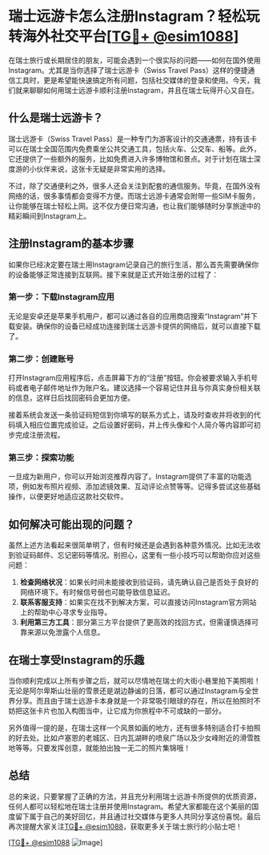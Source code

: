 # 瑞士远游卡怎么注册Instagram？轻松玩转海外社交平台[[TG💪+ @esim1088](https://t.me/s/esim1088)]

在瑞士旅行或长期居住的朋友，可能会遇到一个很实际的问题——如何在国外使用Instagram。尤其是当你选择了瑞士远游卡（Swiss Travel Pass）这样的便捷通信工具时，更是希望能快速搞定所有问题，包括社交媒体的登录和使用。今天，我们就来聊聊如何用瑞士远游卡顺利注册Instagram，并且在瑞士玩得开心又自在。

## 什么是瑞士远游卡？

瑞士远游卡（Swiss Travel Pass）是一种专门为游客设计的交通通票，持有该卡可以在瑞士全国范围内免费乘坐公共交通工具，包括火车、公交车、船等。此外，它还提供了一些额外的服务，比如免费进入许多博物馆和景点。对于计划在瑞士深度游的小伙伴来说，这张卡无疑是非常实用的选择。

不过，除了交通便利之外，很多人还会关注到配套的通信服务。毕竟，在国外没有网络的话，很多事情都会变得不方便。而瑞士远游卡通常会附带一些SIM卡服务，让你能够在瑞士轻松上网。这不仅方便日常沟通，也让我们能够随时分享旅途中的精彩瞬间到Instagram上。

## 注册Instagram的基本步骤

如果你已经决定要在瑞士用Instagram记录自己的旅行生活，那么首先需要确保你的设备能够正常连接到互联网。接下来就是正式开始注册的过程了：

### 第一步：下载Instagram应用
无论是安卓还是苹果手机用户，都可以通过各自的应用商店搜索“Instagram”并下载安装。确保你的设备已经成功连接到瑞士远游卡提供的网络后，就可以直接下载了。

### 第二步：创建账号
打开Instagram应用程序后，点击屏幕下方的“注册”按钮。你会被要求输入手机号码或者电子邮件地址作为账户名。建议选择一个容易记住并且与你真实身份相关联的信息，这样日后找回密码会更加方便。

接着系统会发送一条验证码短信到你填写的联系方式上，请及时查收并将收到的代码填入相应位置完成验证。之后设置好密码，并上传头像和个人简介等内容即可初步完成注册流程。

### 第三步：探索功能
一旦成为新用户，你可以开始浏览推荐内容了。Instagram提供了丰富的功能选项，例如发布照片视频、添加滤镜效果、互动评论点赞等等。记得多尝试这些基础操作，以便更好地适应这款社交软件。

## 如何解决可能出现的问题？

虽然上述方法看起来很简单明了，但有时候还是会遇到各种意外情况。比如无法收到验证码邮件、忘记密码等情况。别担心，这里有一些小技巧可以帮助你应对这些问题：

1. **检查网络状况**：如果长时间未能接收到验证码，请先确认自己是否处于良好的网络环境下。有时候信号弱也可能导致信息延迟。
2. **联系客服支持**：如果实在找不到解决方案，可以直接访问Instagram官方网站上的帮助中心寻求专业指导。
3. **利用第三方工具**：部分第三方平台提供了更高效的找回方式，但需谨慎选择可靠来源以免泄露个人信息。

## 在瑞士享受Instagram的乐趣

当你顺利完成以上所有步骤之后，就可以尽情地在瑞士的大街小巷里拍下美照啦！无论是阿尔卑斯山壮丽的雪景还是湖边静谧的日落，都可以通过Instagram与全世界分享。而且由于瑞士远游卡本身就是一个非常吸引眼球的存在，所以在拍照时不妨把这张卡片也加入构图当中，让它成为你旅程中不可或缺的一部分。

另外值得一提的是，在瑞士这样一个风景如画的地方，还有很多特别适合打卡拍照的好去处。比如卢塞恩的老城区、日内瓦湖畔的喷泉广场以及少女峰附近的滑雪胜地等等。只要发挥创意，就能拍出独一无二的照片集锦哦！

## 总结

总的来说，只要掌握了正确的方法，并且充分利用瑞士远游卡所提供的优质资源，任何人都可以轻松地在瑞士注册并使用Instagram。希望大家都能在这个美丽的国度留下属于自己的美好回忆，并且通过社交媒体与更多人共同分享这份喜悦。最后再次提醒大家关注[TG💪+ @esim1088](https://t.me/s/esim1088)，获取更多关于瑞士旅行的小贴士吧！

[[TG💪+ @esim1088](https://t.me/s/esim1088) ![Image](https://i.postimg.cc/4NQfJmqS/Snipaste-2025-05-13-00-14-12.png)]